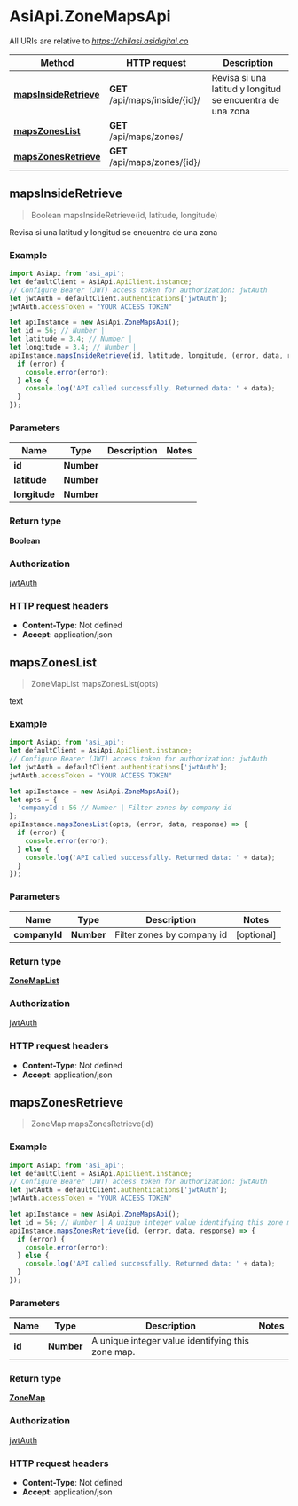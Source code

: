 # AsiApi.ZoneMapsApi

All URIs are relative to *https://chilasi.asidigital.co*

Method | HTTP request | Description
------------- | ------------- | -------------
[**mapsInsideRetrieve**](ZoneMapsApi.md#mapsInsideRetrieve) | **GET** /api/maps/inside/{id}/ | Revisa si una latitud y longitud se encuentra de una zona
[**mapsZonesList**](ZoneMapsApi.md#mapsZonesList) | **GET** /api/maps/zones/ | 
[**mapsZonesRetrieve**](ZoneMapsApi.md#mapsZonesRetrieve) | **GET** /api/maps/zones/{id}/ | 



## mapsInsideRetrieve

> Boolean mapsInsideRetrieve(id, latitude, longitude)

Revisa si una latitud y longitud se encuentra de una zona

### Example

```javascript
import AsiApi from 'asi_api';
let defaultClient = AsiApi.ApiClient.instance;
// Configure Bearer (JWT) access token for authorization: jwtAuth
let jwtAuth = defaultClient.authentications['jwtAuth'];
jwtAuth.accessToken = "YOUR ACCESS TOKEN"

let apiInstance = new AsiApi.ZoneMapsApi();
let id = 56; // Number | 
let latitude = 3.4; // Number | 
let longitude = 3.4; // Number | 
apiInstance.mapsInsideRetrieve(id, latitude, longitude, (error, data, response) => {
  if (error) {
    console.error(error);
  } else {
    console.log('API called successfully. Returned data: ' + data);
  }
});
```

### Parameters


Name | Type | Description  | Notes
------------- | ------------- | ------------- | -------------
 **id** | **Number**|  | 
 **latitude** | **Number**|  | 
 **longitude** | **Number**|  | 

### Return type

**Boolean**

### Authorization

[jwtAuth](../README.md#jwtAuth)

### HTTP request headers

- **Content-Type**: Not defined
- **Accept**: application/json


## mapsZonesList

> ZoneMapList mapsZonesList(opts)



text

### Example

```javascript
import AsiApi from 'asi_api';
let defaultClient = AsiApi.ApiClient.instance;
// Configure Bearer (JWT) access token for authorization: jwtAuth
let jwtAuth = defaultClient.authentications['jwtAuth'];
jwtAuth.accessToken = "YOUR ACCESS TOKEN"

let apiInstance = new AsiApi.ZoneMapsApi();
let opts = {
  'companyId': 56 // Number | Filter zones by company id
};
apiInstance.mapsZonesList(opts, (error, data, response) => {
  if (error) {
    console.error(error);
  } else {
    console.log('API called successfully. Returned data: ' + data);
  }
});
```

### Parameters


Name | Type | Description  | Notes
------------- | ------------- | ------------- | -------------
 **companyId** | **Number**| Filter zones by company id | [optional] 

### Return type

[**ZoneMapList**](ZoneMapList.md)

### Authorization

[jwtAuth](../README.md#jwtAuth)

### HTTP request headers

- **Content-Type**: Not defined
- **Accept**: application/json


## mapsZonesRetrieve

> ZoneMap mapsZonesRetrieve(id)



### Example

```javascript
import AsiApi from 'asi_api';
let defaultClient = AsiApi.ApiClient.instance;
// Configure Bearer (JWT) access token for authorization: jwtAuth
let jwtAuth = defaultClient.authentications['jwtAuth'];
jwtAuth.accessToken = "YOUR ACCESS TOKEN"

let apiInstance = new AsiApi.ZoneMapsApi();
let id = 56; // Number | A unique integer value identifying this zone map.
apiInstance.mapsZonesRetrieve(id, (error, data, response) => {
  if (error) {
    console.error(error);
  } else {
    console.log('API called successfully. Returned data: ' + data);
  }
});
```

### Parameters


Name | Type | Description  | Notes
------------- | ------------- | ------------- | -------------
 **id** | **Number**| A unique integer value identifying this zone map. | 

### Return type

[**ZoneMap**](ZoneMap.md)

### Authorization

[jwtAuth](../README.md#jwtAuth)

### HTTP request headers

- **Content-Type**: Not defined
- **Accept**: application/json

